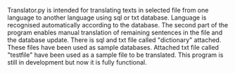 Translator.py is intended for translating texts in selected file
from one language to another language using sql or txt database.
Language is recognised automatically according to the database.
The second part of the program enables manual translation of remaining
sentences in the file and the database update. There is sql and txt file
called "dictionary" attached. These files have been used as sample databases.
Attached txt file called "testfile" have been used as a sample file to be translated.
This program is still in development but now it is fully functional.
